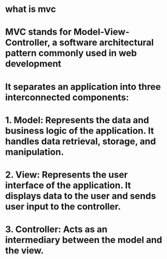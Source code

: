 # what is mvc
# MVC stands for Model-View-Controller, a software architectural pattern commonly used in web development

# It separates an application into three interconnected components:
# 1. **Model**: Represents the data and business logic of the application. It handles data retrieval, storage, and manipulation.
# 2. **View**: Represents the user interface of the application. It displays data to the user and sends user input to the controller.
# 3. **Controller**: Acts as an intermediary between the model and the view.